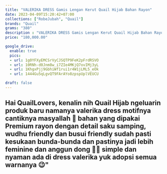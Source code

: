```yaml
---
title: "VALERIKA DRESS Gamis Lengan Kerut Quail Hijab Bahan Rayon"
date: 2023-04-09T15:20:42+07:00
collections: ["RobeJubah", "Quail"]
brands: "Quail"
grams: "380"
description : "VALERIKA DRESS Gamis Lengan Kerut Quail Hijab Bahan Rayon"
price: "180,000.00"

google_drive:
  enable: true
  pics:
  - url: 1g0YFXyEMCSrVyCJSQTP9FeK2pFrdRSVO
  - url: 10RNh-d0Jnm8w_i7ZIe4MKjQ7ovIMj3yL
  - url: 1KhgxPjj9GbhiWf1rui1r4W1jLML5_eOk
  - url: 1444Gu5qLgvQT9FArAYo8zpspUplVEUCU

draft: false
---
```


Hai QuailLovers, kenalin nih Quail Hijab ngeluarin produk baru namanya valerika dress motifnya cantiknya masyallah 🌸 bahan yang dipakai Premium rayon dengan detail saku samping, wudhu friendly dan busui friendly sudah pasti kesukaan bunda-bunda dan pastinya jadi lebih feminine dan anggun dong 🫶🏻 simple dan nyaman ada di dress valerika yuk adopsi semua warnanya 😉"
--    
 


